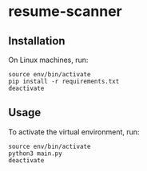 # resume-scanner

## Installation

On Linux machines, run:
```
source env/bin/activate
pip install -r requirements.txt
deactivate
```

## Usage

To activate the virtual environment, run:
```
source env/bin/activate
python3 main.py
deactivate
```
